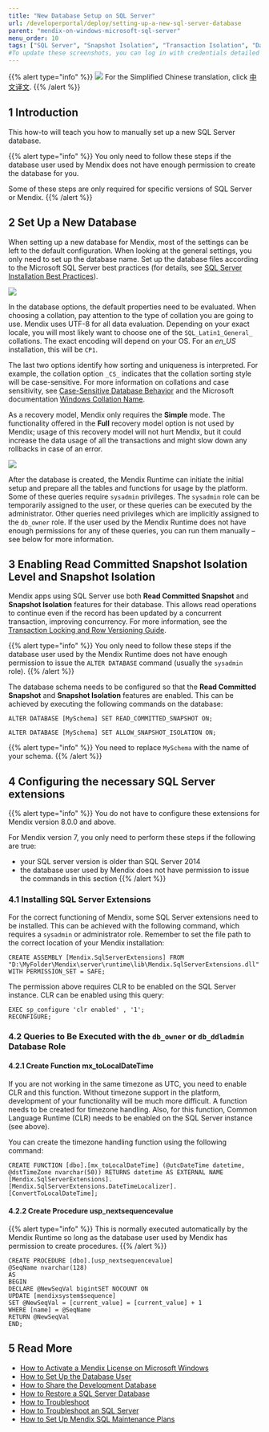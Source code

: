 ```yaml
---
title: "New Database Setup on SQL Server"
url: /developerportal/deploy/setting-up-a-new-sql-server-database
parent: "mendix-on-windows-microsoft-sql-server"
menu_order: 10
tags: ["SQL Server", "Snapshot Isolation", "Transaction Isolation", "Database", "Extensions", "Role"]
#To update these screenshots, you can log in with credentials detailed in How to Update Screenshots Using Team Apps.
---
```


{{% alert type="info" %}}
<img src="attachments/chinese-translation/china.png" style="display: inline-block; margin: 0" /> For the Simplified Chinese translation, click [中文译文](https://cdn.mendix.tencent-cloud.com/documentation/developerportal/setting-up-a-new-sql-server-database.pdf).
{{% /alert %}}

## 1 Introduction

This how-to will teach you how to manually set up a new SQL Server database.

{{% alert type="info" %}}
You only need to follow these steps if the database user used by Mendix does not have enough permission to create the database for you.

Some of these steps are only required for specific versions of SQL Server or Mendix.
{{% /alert %}}

## 2 Set Up a New Database

When setting up a new database for Mendix, most of the settings can be left to the default configuration. When looking at the general settings, you only need to set up the database name. Set up the database files according to the Microsoft SQL Server best practices (for details, see [SQL Server Installation Best Practices](https://www.mssqltips.com/sqlservertip/4891/sql-server-installation-best-practices/)).

![](attachments/setting-up-a-new-sql-server-database/18580676.png)

In the database options, the default properties need to be evaluated. When choosing a collation, pay attention to the type of collation you are going to use. Mendix uses UTF-8 for all data evaluation. Depending on your exact locale, you will most likely want to choose one of the `SQL_Latin1_General_` collations. The exact encoding will depend on your OS. For an *en_US* installation, this will be `CP1`.

The last two options identify how sorting and uniqueness is interpreted. For example, the collation option `_CS_` indicates that the collation sorting style will be case-sensitive. For more information on collations and case sensitivity, see  [Case-Sensitive Database Behavior](/refguide/case-sensitive-database-behavior) and the Microsoft documentation [Windows Collation Name](https://docs.microsoft.com/en-us/sql/t-sql/statements/windows-collation-name-transact-sql).

As a recovery model, Mendix only requires the **Simple** mode. The functionality offered in the **Full** recovery model option is not used by Mendix; usage of this recovery model will not hurt Mendix, but it could increase the data usage of all the transactions and might slow down any rollbacks in case of an error.

![](attachments/setting-up-a-new-sql-server-database/18580675.png)

After the database is created, the Mendix Runtime can initiate the initial setup and prepare all the tables and functions for usage by the platform. Some of these queries require `sysadmin` privileges. The `sysadmin` role can be temporarily assigned to the user, or these queries can be executed by the administrator. Other queries need privileges which are implicitly assigned to the `db_owner` role. If the user used by the Mendix Runtime does not have enough permissions for any of these queries, you can run them manually – see below for more information.

## 3 Enabling Read Committed Snapshot Isolation Level and Snapshot Isolation

Mendix apps using SQL Server use both **Read Committed Snapshot** and **Snapshot Isolation** features for their database. This allows read operations to continue even if the record has been updated by a concurrent transaction, improving concurrency. For more information, see the [Transaction Locking and Row Versioning Guide](https://docs.microsoft.com/en-us/sql/relational-databases/sql-server-transaction-locking-and-row-versioning-guide?view=sql-server-ver15).

{{% alert type="info" %}}
You only need to follow these steps if the database user used by the Mendix Runtime does not have enough permission to issue the `ALTER DATABASE` command (usually the `sysadmin` role).
{{% /alert %}}

The database schema needs to be configured so that the **Read Committed Snapshot** and **Snapshot Isolation** features are enabled. This can be achieved by executing the following commands on the database:

```
ALTER DATABASE [MySchema] SET READ_COMMITTED_SNAPSHOT ON;

ALTER DATABASE [MySchema] SET ALLOW_SNAPSHOT_ISOLATION ON;
```
{{% alert type="info" %}}
You need to replace `MySchema` with the name of your schema.
{{% /alert %}}

## 4 Configuring the necessary SQL Server extensions

{{% alert type="info" %}}
You do not have to configure these extensions for Mendix version 8.0.0 and above.

For Mendix version 7, you only need to perform these steps if the following are true:

* your SQL server version is older than SQL Server 2014
* the database user used by Mendix does not have permission to issue the commands in this section
{{% /alert %}}

### 4.1 Installing SQL Server Extensions

For the correct functioning of Mendix, some SQL Server extensions need to be installed. This can be achieved with the following command, which requires a `sysadmin` or administrator role. Remember to set the file path to the correct location of your Mendix installation:

```
CREATE ASSEMBLY [Mendix.SqlServerExtensions] FROM "D:\MyFolder\Mendix\server\runtime\lib\Mendix.SqlServerExtensions.dll" WITH PERMISSION_SET = SAFE;
```

The permission above requires CLR to be enabled on the SQL Server instance. CLR can be enabled using this query:

```
EXEC sp_configure 'clr enabled' , '1';
RECONFIGURE;
```

### 4.2 Queries to Be Executed with the `db_owner` or `db_ddladmin` Database Role

#### 4.2.1 Create Function mx_toLocalDateTime

If you are not working in the same timezone as UTC, you need to enable CLR and this function. Without timezone support in the platform, development of your functionality will be much more difficult. A function needs to be created for timezone handling. Also, for this function, Common Language Runtime (CLR) needs to be enabled on the SQL Server instance (see above). 

You can create the timezone handling function using the following command:

```
CREATE FUNCTION [dbo].[mx_toLocalDateTime] (@utcDateTime datetime, @dstTimeZone nvarchar(50)) RETURNS datetime AS EXTERNAL NAME [Mendix.SqlServerExtensions].[Mendix.SqlServerExtensions.DateTimeLocalizer].[ConvertToLocalDateTime];
```

#### 4.2.2 Create Procedure usp_nextsequencevalue

{{% alert type="info" %}}
This is normally executed automatically by the Mendix Runtime so long as the database user used by Mendix has permission to create procedures.
{{% /alert %}}

```
CREATE PROCEDURE [dbo].[usp_nextsequencevalue]
@SeqName nvarchar(128)
AS
BEGIN
DECLARE @NewSeqVal bigintSET NOCOUNT ON
UPDATE [mendixsystem$sequence]
SET @NewSeqVal = [current_value] = [current_value] + 1
WHERE [name] = @SeqName
RETURN @NewSeqVal
END;
```

## 5 Read More

* [How to Activate a Mendix License on Microsoft Windows](activate-a-mendix-license-on-microsoft-windows)
* [How to Set Up the Database User](setting-up-the-database-user)
* [How to Share the Development Database](/howto/collaboration-requirements-management/sharing-the-development-database)
* [How to Restore a SQL Server Database](restoring-a-sql-server-database)
* [How to Troubleshoot](troubleshooting-iis)
* [How to Troubleshoot an SQL Server](troubleshooting-sql-server)
* [How to Set Up Mendix SQL Maintenance Plans](mendix-sql-maintenance-plans)
